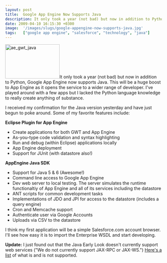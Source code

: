 ```yaml
---
layout: post
title:  Google App Engine Now Supports Java
description: It only took a year (not bad) but now in addition to Python, Google App Engine now supports Java. This will be a huge boost to App Engine as it opens the service to a wider range of developer. Ive played around with a few apps but I lacked the Python language knowledge to really create anything of substance. I received my confirmation for the Java version yesterday and have just begun to poke around. Some of my favorite features include-  Eclipse Plugin for App Engine * Create applications for b
date: 2009-04-10 16:15:30 +0300
image:  '/images/slugs/google-appengine-now-supports-java.jpg'
tags:   ["google app engine", "salesforce", "technology", "java"]
---
```

<p><img class="alignleft size-full wp-image-689" title="ae_gwt_java" src="http://res.cloudinary.com/blog-jeffdouglas-com/image/upload/v1400399628/ae_gwt_java_zesdmz.png" alt="ae_gwt_java" width="175" height="110" />It only took a year (not bad) but now in addition to Python, Google App Engine now supports Java. This will be a huge boost to App Engine as it opens the service to a wider range of developer. I've played around with a few apps but I lacked the Python language knowledge to really create anything of substance.</p>
<p>I received my confirmation for the Java version yesterday and have just begun to poke around. Some of my favorite features include:</p>
<p><strong>Eclipse Plugin for App Engine</strong></p>
<ul>
	<li>Create applications for both GWT and App Engine</li>
	<li>As-you-type code validation and syntax highlighting</li>
	<li>Run and debug (within Eclipse) applications locally</li>
	<li>App Engine deployment</li>
	<li>Support for JUnit (with datastore also!)</li>
</ul>
<strong>AppEngine Java SDK</strong>
<ul>
	<li>Support for Java 5 & 6 (Awesome!)</li>
	<li>Command line access to Google App Engine</li>
	<li>Dev web server to local testing. The server simulates the runtime functionaltiy of App Engine and all of its services including the datastore</li>
	<li>ANT scripts for common development tasks</li>
	<li>Implementations of JDO and JPI for access to the datastore (includes a query engine)</li>
	<li>Cron and Memcache support</li>
	<li>Authenticate user via Google Accounts</li>
	<li>Uploads via CSV to the datastore</li>
</ul>
I think my first application will be a simple Salesforce.com account browser. I'll see how easy it is to import the Enterprise WSDL and start developing.
<p><strong>Update:</strong> I just found out that the Java Early Look doesn't currently support web services ("We do not currently support JAX-RPC or JAX-WS.") <a href="http://groups.google.com/group/google-appengine-java/web/will-it-play-in-app-engine" target="_blank">Here's a list</a> of what is and is not supported.</p>

